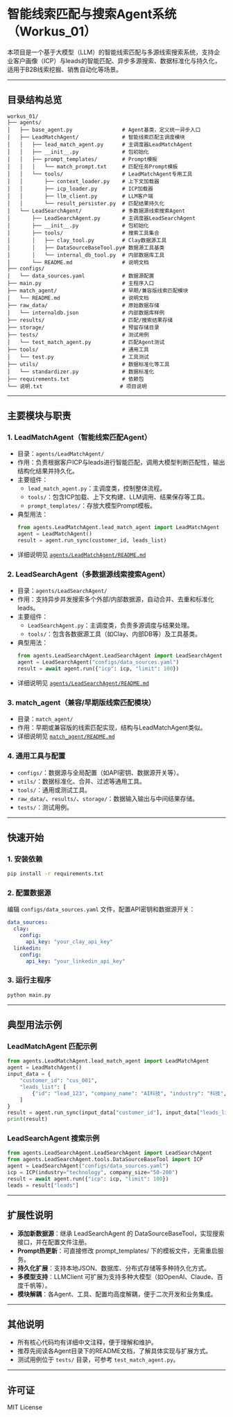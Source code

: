 # 智能线索匹配与搜索Agent系统（Workus_01）

本项目是一个基于大模型（LLM）的智能线索匹配与多源线索搜索系统，支持企业客户画像（ICP）与leads的智能匹配、异步多源搜索、数据标准化与持久化，适用于B2B线索挖掘、销售自动化等场景。

---

## 目录结构总览

```
workus_01/
├── agents/
│   ├── base_agent.py                # Agent基类，定义统一异步入口
│   ├── LeadMatchAgent/              # 智能线索匹配主调度模块
│   │   ├── lead_match_agent.py      # 主调度器LeadMatchAgent
│   │   ├── __init__.py              # 包初始化
│   │   ├── prompt_templates/        # Prompt模板
│   │   │   └── match_prompt.txt     # 匹配任务Prompt模板
│   │   └── tools/                   # LeadMatchAgent专用工具
│   │       ├── context_loader.py    # 上下文加载器
│   │       ├── icp_loader.py        # ICP加载器
│   │       ├── llm_client.py        # LLM客户端
│   │       └── result_persister.py  # 匹配结果持久化
│   └── LeadSearchAgent/             # 多数据源线索搜索Agent
│       ├── LeadSearchAgent.py       # 主调度器LeadSearchAgent
│       ├── __init__.py              # 包初始化
│       ├── tools/                   # 搜索工具集合
│       │   ├── clay_tool.py         # Clay数据源工具
│       │   ├── DataSourceBaseTool.py# 数据源工具基类
│       │   └── internal_db_tool.py  # 内部数据库工具
│       └── README.md                # 说明文档
├── configs/
│   └── data_sources.yaml            # 数据源配置
├── main.py                          # 主程序入口
├── match_agent/                     # 早期/兼容版线索匹配模块
│   └── README.md                    # 说明文档
├── raw_data/                        # 原始数据存储
│   └── internaldb.json              # 内部数据库样例
├── results/                         # 匹配/搜索结果存储
├── storage/                         # 预留存储目录
├── tests/                           # 测试用例
│   └── test_match_agent.py          # 匹配Agent测试
├── tools/                           # 通用工具
│   └── test.py                      # 工具测试
├── utils/                           # 数据标准化等工具
│   └── standardizer.py              # 数据标准化
├── requirements.txt                 # 依赖包
└── 说明.txt                         # 项目说明
```

---

## 主要模块与职责

### 1. LeadMatchAgent（智能线索匹配Agent）
- 目录：`agents/LeadMatchAgent/`
- 作用：负责根据客户ICP与leads进行智能匹配，调用大模型判断匹配性，输出结构化结果并持久化。
- 主要组件：
  - `lead_match_agent.py`：主调度类，控制整体流程。
  - `tools/`：包含ICP加载、上下文构建、LLM调用、结果保存等工具。
  - `prompt_templates/`：存放大模型Prompt模板。
- 典型用法：
  ```python
  from agents.LeadMatchAgent.lead_match_agent import LeadMatchAgent
  agent = LeadMatchAgent()
  result = agent.run_sync(customer_id, leads_list)
  ```
- 详细说明见 [`agents/LeadMatchAgent/README.md`](agents/LeadMatchAgent/README.md)

### 2. LeadSearchAgent（多数据源线索搜索Agent）
- 目录：`agents/LeadSearchAgent/`
- 作用：支持异步并发搜索多个外部/内部数据源，自动合并、去重和标准化leads。
- 主要组件：
  - `LeadSearchAgent.py`：主调度类，负责多源调度与结果处理。
  - `tools/`：包含各数据源工具（如Clay、内部DB等）及工具基类。
- 典型用法：
  ```python
  from agents.LeadSearchAgent.LeadSearchAgent import LeadSearchAgent
  agent = LeadSearchAgent("configs/data_sources.yaml")
  result = await agent.run({"icp": icp, "limit": 100})
  ```
- 详细说明见 [`agents/LeadSearchAgent/README.md`](agents/LeadSearchAgent/README.md)

### 3. match_agent（兼容/早期版线索匹配模块）
- 目录：`match_agent/`
- 作用：早期或兼容版的线索匹配实现，结构与LeadMatchAgent类似。
- 详细说明见 [`match_agent/README.md`](match_agent/README.md)

### 4. 通用工具与配置
- `configs/`：数据源与全局配置（如API密钥、数据源开关等）。
- `utils/`：数据标准化、合并、过滤等通用工具。
- `tools/`：通用或测试工具。
- `raw_data/`、`results/`、`storage/`：数据输入输出与中间结果存储。
- `tests/`：测试用例。

---

## 快速开始

### 1. 安装依赖
```bash
pip install -r requirements.txt
```

### 2. 配置数据源
编辑 `configs/data_sources.yaml` 文件，配置API密钥和数据源开关：
```yaml
data_sources:
  clay:
    config:
      api_key: "your_clay_api_key"
  linkedin:
    config:
      api_key: "your_linkedin_api_key"
```

### 3. 运行主程序
```bash
python main.py
```

---

## 典型用法示例

### LeadMatchAgent 匹配示例
```python
from agents.LeadMatchAgent.lead_match_agent import LeadMatchAgent
agent = LeadMatchAgent()
input_data = {
    "customer_id": "cus_001",
    "leads_list": [
        {"id": "lead_123", "company_name": "AI科技", "industry": "科技", "company_website": "https://aitech.com", "product_desc": "AI智能客服", "product_keywords": ["AI", "客服"], "contact_name": "李雷", "job_title": "CTO", "region": "中国"}
    ]
}
result = agent.run_sync(input_data["customer_id"], input_data["leads_list"])
print(result)
```

### LeadSearchAgent 搜索示例
```python
from agents.LeadSearchAgent.LeadSearchAgent import LeadSearchAgent
from agents.LeadSearchAgent.tools.DataSourceBaseTool import ICP
agent = LeadSearchAgent("configs/data_sources.yaml")
icp = ICP(industry="technology", company_size="50-200")
result = await agent.run({"icp": icp, "limit": 100})
leads = result["leads"]
```

---

## 扩展性说明

- **添加新数据源**：继承 LeadSearchAgent 的 DataSourceBaseTool，实现搜索接口，并在配置文件注册。
- **Prompt热更新**：可直接修改 prompt_templates/ 下的模板文件，无需重启服务。
- **持久化扩展**：支持本地JSON、数据库、分布式存储等多种持久化方式。
- **多模型支持**：LLMClient 可扩展为支持多种大模型（如OpenAI、Claude、百度千帆等）。
- **模块解耦**：各Agent、工具、配置均高度解耦，便于二次开发和业务集成。

---

## 其他说明

- 所有核心代码均有详细中文注释，便于理解和维护。
- 推荐先阅读各Agent目录下的README文档，了解具体实现与扩展方式。
- 测试用例位于 `tests/` 目录，可参考 `test_match_agent.py`。

---

## 许可证

MIT License 